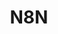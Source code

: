 ---
created: '2025-09-16T15:05:15.653266'
modified: '2025-09-17T15:35:16.624816'
ship_factor: 5
subtype: mcp-servers
tags: []
title: N8N
type: tool
version: 1
---